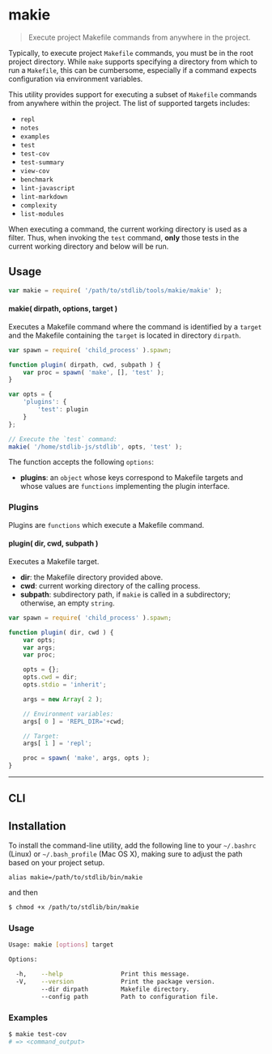 # makie

> Execute project Makefile commands from anywhere in the project.


<!-- <intro> -->

Typically, to execute project `Makefile` commands, you must be in the root project directory. While `make` supports specifying a directory from which to run a `Makefile`, this can be cumbersome, especially if a command expects configuration via environment variables.

This utility provides support for executing a subset of `Makefile` commands from anywhere within the project. The list of supported targets includes:

* `repl`
* `notes`
* `examples`
* `test`
* `test-cov`
* `test-summary`
* `view-cov`
* `benchmark`
* `lint-javascript`
* `lint-markdown`
* `complexity`
* `list-modules`

When executing a command, the current working directory is used as a filter. Thus, when invoking the `test` command, __only__ those tests in the current working directory and below will be run.

<!-- </intro> -->


<!-- <usage> -->

## Usage

``` javascript
var makie = require( '/path/to/stdlib/tools/makie/makie' );
```

#### makie( dirpath, options, target )

Executes a Makefile command where the command is identified by a `target` and the Makefile containing the `target` is located in directory `dirpath`.

``` javascript
var spawn = require( 'child_process' ).spawn;

function plugin( dirpath, cwd, subpath ) {
    var proc = spawn( 'make', [], 'test' );
}

var opts = {
    'plugins': {
        'test': plugin
    }
};

// Execute the `test` command:
makie( '/home/stdlib-js/stdlib', opts, 'test' );
```

The function accepts the following `options`:

* __plugins__: an `object` whose keys correspond to Makefile targets and whose values are `functions` implementing the plugin interface.


### Plugins

Plugins are `functions` which execute a Makefile command.

#### plugin( dir, cwd, subpath )

Executes a Makefile target.

* __dir__: the Makefile directory provided above.
* __cwd__: current working directory of the calling process.
* __subpath__: subdirectory path, if `makie` is called in a subdirectory; otherwise, an empty `string`.

``` javascript
var spawn = require( 'child_process' ).spawn;

function plugin( dir, cwd ) {
    var opts;
    var args;
    var proc;

    opts = {};
    opts.cwd = dir;
    opts.stdio = 'inherit';

    args = new Array( 2 );

    // Environment variables:
    args[ 0 ] = 'REPL_DIR='+cwd;

    // Target:
    args[ 1 ] = 'repl';

    proc = spawn( 'make', args, opts );
}
```

<!-- </usage> -->


<!-- <cli> -->

---

## CLI

<!-- <installation> -->

## Installation

To install the command-line utility, add the following line to your `~/.bashrc` (Linux) or `~/.bash_profile` (Mac OS X), making sure to adjust the path based on your project setup.

``` text
alias makie=/path/to/stdlib/bin/makie
```

and then

``` bash
$ chmod +x /path/to/stdlib/bin/makie
```

<!-- </installation> -->

<!-- <usage> -->

### Usage

``` bash
Usage: makie [options] target

Options:

  -h,    --help                Print this message.
  -V,    --version             Print the package version.
         --dir dirpath         Makefile directory.
         --config path         Path to configuration file.
```

<!-- </usage> -->

<!-- <examples> -->

### Examples

``` bash
$ makie test-cov
# => <command_output>
```

<!-- </examples> -->

<!-- </cli> -->


<!-- <links> -->

<!-- </links> -->
